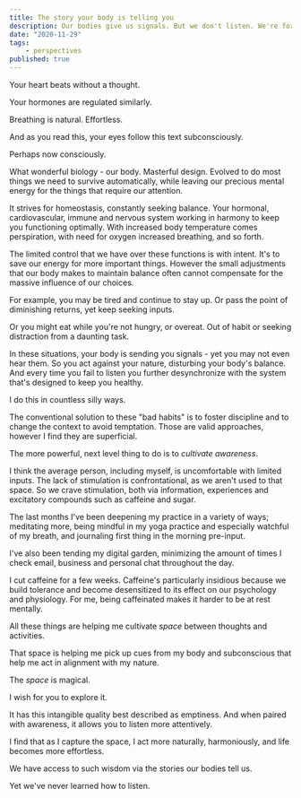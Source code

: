 ```yaml
---
title: The story your body is telling you
description: Our bodies give us signals. But we don't listen. We're forever distracted, stimulated and craving comfort. We can do better, but it requires creating space.
date: "2020-11-29"
tags:
    - perspectives
published: true
---
```


Your heart beats without a thought.

Your hormones are regulated similarly.

Breathing is natural. Effortless.

And as you read this, your eyes follow this text subconsciously.

Perhaps now consciously.

What wonderful biology - our body. Masterful design. Evolved to do most things we need to survive automatically, while leaving our precious mental energy for the things that require our attention.

It strives for homeostasis, constantly seeking balance. Your hormonal, cardiovascular, immune and nervous system working in harmony to keep you functioning optimally. With increased body temperature comes perspiration, with need for oxygen increased breathing, and so forth.

The limited control that we have over these functions is with intent. It's to save our energy for more important things. However the small adjustments that our body makes to maintain balance often cannot compensate for the massive influence of our choices.

For example, you may be tired and continue to stay up. Or pass the point of diminishing returns, yet keep seeking inputs.

Or you might eat while you're not hungry, or overeat. Out of habit or seeking distraction from a daunting task.

In these situations, your body is sending you signals - yet you may not even hear them. So you act against your nature, disturbing your body's balance. And every time you fail to listen you further desynchronize with the system that's designed to keep you healthy.

I do this in countless silly ways.

The conventional solution to these "bad habits" is to foster discipline and to change the context to avoid temptation. Those are valid approaches, however I find they are superficial.

The more powerful, next level thing to do is to _cultivate awareness_.

I think the average person, including myself, is uncomfortable with limited inputs. The lack of stimulation is confrontational, as we aren't used to that space. So we crave stimulation, both via information, experiences and excitatory compounds such as caffeine and sugar.

The last months I've been deepening my practice in a variety of ways; meditating more, being mindful in my yoga practice and especially watchful of my breath, and journaling first thing in the morning pre-input.

I've also been tending my digital garden, minimizing the amount of times I check email, business and personal chat throughout the day.

I cut caffeine for a few weeks. Caffeine's particularly insidious because we build tolerance and become desensitized to its effect on our psychology and physiology. For me, being caffeinated makes it harder to be at rest mentally.

All these things are helping me cultivate _space_ between thoughts and activities.

That space is helping me pick up cues from my body and subconscious that help me act in alignment with my nature.

The _space_ is magical.

I wish for you to explore it.

It has this intangible quality best described as emptiness. And when paired with awareness, it allows you to listen more attentively.

I find that as I capture the space, I act more naturally, harmoniously, and life becomes more effortless.

We have access to such wisdom via the stories our bodies tell us.

Yet we've never learned how to listen.
